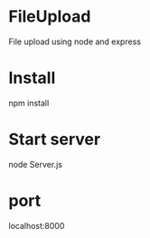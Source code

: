 # FileUpload
File upload using node and express
# Install
npm install
# Start server
node Server.js
# port
localhost:8000
